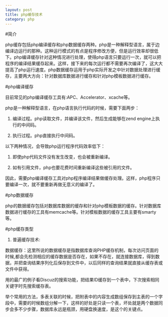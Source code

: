 ```yaml
---
layout: post
title: php缓存技术
category: php
---
```


#简介

php缓存包括php编译缓存和php数据缓存两种。php是一种解释型语言，属于边编译边运行的那种。这种运行模式的有点是程序修改方便，但是运行效率却很低下。php编译缓存针对这种情况进行处理，使得php语言只要运行一次，就可以把程序的编译结果缓存起来。这样，接下来的每次运行都不需要再次编译了，这大大提高了php运行速度。php数据缓存运用于php实际开发之中针对数据处理进行缓存，主要两大方向：针对数据库数据进行缓存和针对php模板数据进行缓存。


#php编译缓存

目前常见的php编译缓存工具有:APC、Accelerator、xcache等。

php是一种解释型语言，在php语言执行代码的时候，需要下面两步：

1. 编译过程。php读取文件，并编译该文件，然后生成能够在zend engine上执行的中间码。

2. 执行过程。php直接执行中间码。

以下两种情况，会导致php运行程序代码效率低下：

1. 即使php代码文件没有发生改变，也会被重新编译。

2. 如有引用文件，php也要花费时间重新编译这些被引用的文件。

因此，需要php编译缓存工具对php程序编译结果做缓存处理。这样，php程序只要编译一次，就不要重新再做无意义的编译了。


#php数据缓存

php的数据缓存包括对数据库数据的缓存和针对php模板数据的缓存。针对数据库数据进行缓存的工具有memcache等。针对模板数据的缓存工具主要有smarty等。


#php缓存类型


1. 普遍缓存技术:

数据缓存：这里所说的数据缓存是指数据库查询PHP缓存机制，每次访问页面的时候,都会先检测相应的缓存数据是否存在，如果不存在，就连接数据库，得到数据，并把查询结果序列化后保存到文件中，以后同样的查询结果就直接从缓存表或文件中获得。

用的最广的例子看Discuz的搜索功能，把结果ID缓存到一个表中，下次搜索相同关键字时先搜索缓存表。

举个常用的方法，多表关联的时候，把附表中的内容生成数组保存到主表的一个字段中，需要的时候数组分解一下，这样的好处是只读一个表，坏处就是两个数据同步会多不少步骤，数据库永远是瓶颈，用硬盘换速度，是这个的关键点。
